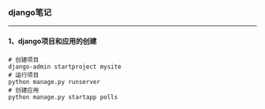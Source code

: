 ### django笔记  
***
#### 1、django项目和应用的创建  
```shell
# 创建项目
django-admin startproject mysite
# 运行项目
python manage.py runserver
# 创建应用
python manage.py startapp polls
```